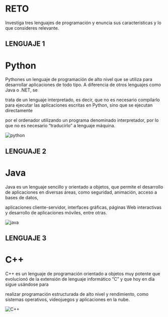# RETO
Investiga tres lenguajes de programación y enuncia sus características y lo que consideres relevante.

## LENGUAJE 1

 # Python
 
 Pythones un lenguaje de programación de alto nivel que se utiliza para desarrollar aplicaciones de todo tipo. A diferencia de otros lenguajes como Java o .NET, se 
 
 trata de un lenguaje interpretado, es decir, que no es necesario compilarlo para ejecutar las aplicaciones escritas en Python, sino que se ejecutan directamente
 
 por el ordenador utilizando un programa denominado interpretador, por lo que no es necesario “traducirlo” a lenguaje máquina.
 
![python](../images/pyton.png)
 
 

## LENGUAJE 2


# Java

Java es un lenguaje sencillo y orientado a objetos, que permite el desarrollo de aplicaciones en diversas áreas, como seguridad, animación, acceso a bases de datos,

aplicaciones cliente-servidor, interfaces gráficas, páginas Web interactivas y desarrollo de aplicaciones móviles, entre otras.

![java](../images/java.png)

## LENGUAJE 3

# C++

C++ es un lenguaje de programación orientado a objetos muy potente que evolucionó de la extensión de lenguaje informático “C” y que hoy en día sigue usándose para

realizar programación estructurada de alto nivel y rendimiento, como sistemas operativos, videojuegos y aplicaciones en la nube.

![C++](../images/C++.png)
